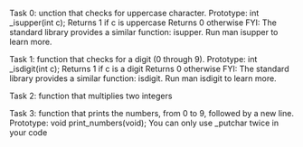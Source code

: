 Task 0: unction that checks for uppercase character.
Prototype: int _isupper(int c);
Returns 1 if c is uppercase
Returns 0 otherwise
FYI: The standard library provides a similar function: isupper. Run man isupper to learn more.


Task 1: function that checks for a digit (0 through 9).
Prototype: int _isdigit(int c);
Returns 1 if c is a digit
Returns 0 otherwise
FYI: The standard library provides a similar function: isdigit. Run man isdigit to learn more.


Task 2: function that multiplies two integers


Task 3: function that prints the numbers, from 0 to 9, followed by a new line.
Prototype: void print_numbers(void);
You can only use _putchar twice in your code





